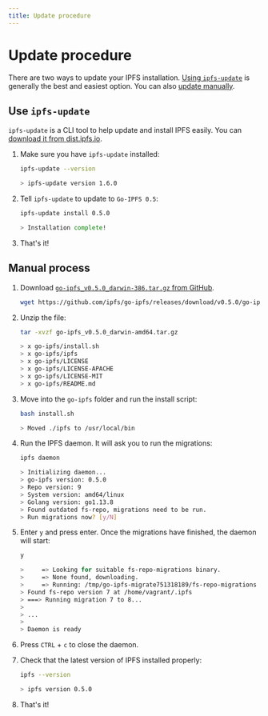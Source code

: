 ```yaml
---
title: Update procedure
---
```


# Update procedure

There are two ways to update your IPFS installation. [Using `ipfs-update`](#use-ipfs-update) is generally the best and easiest option. You can also [update manually](#manual-process).

## Use `ipfs-update`

`ipfs-update` is a CLI tool to help update and install IPFS easily. You can [download it from dist.ipfs.io](https://dist.ipfs.io/#ipfs-update).

1. Make sure you have `ipfs-update` installed:

   ```bash
   ipfs-update --version

   > ipfs-update version 1.6.0
   ```

1. Tell `ipfs-update` to update to `Go-IPFS 0.5`:

   ```bash
   ipfs-update install 0.5.0

   > Installation complete!
   ```

1. That's it!

## Manual process

1. Download [`go-ipfs_v0.5.0_darwin-386.tar.gz` from GitHub](https://github.com/ipfs/go-ipfs/releases/tag/v0.5.0).

   ```bash
   wget https://github.com/ipfs/go-ipfs/releases/download/v0.5.0/go-ipfs_v0.5.0_darwin-amd64.tar.gz
   ```

2. Unzip the file:

   ```bash
   tar -xvzf go-ipfs_v0.5.0_darwin-amd64.tar.gz

   > x go-ipfs/install.sh
   > x go-ipfs/ipfs
   > x go-ipfs/LICENSE
   > x go-ipfs/LICENSE-APACHE
   > x go-ipfs/LICENSE-MIT
   > x go-ipfs/README.md
   ```

3. Move into the `go-ipfs` folder and run the install script:

   ```bash
   bash install.sh

   > Moved ./ipfs to /usr/local/bin
   ```

4. Run the IPFS daemon. It will ask you to run the migrations:

   ```bash
   ipfs daemon

   > Initializing daemon...
   > go-ipfs version: 0.5.0
   > Repo version: 9
   > System version: amd64/linux
   > Golang version: go1.13.8
   > Found outdated fs-repo, migrations need to be run.
   > Run migrations now? [y/N]
   ```

5. Enter `y` and press enter. Once the migrations have finished, the daemon will start:

   ```bash
   y

   >     => Looking for suitable fs-repo-migrations binary.
   >     => None found, downloading.
   >     => Running: /tmp/go-ipfs-migrate751318189/fs-repo-migrations -to 9 -y
   > Found fs-repo version 7 at /home/vagrant/.ipfs
   > ===> Running migration 7 to 8...
   >
   > ...
   >
   > Daemon is ready
   ```

6. Press `CTRL` + `c` to close the daemon.
7. Check that the latest version of IPFS installed properly:

   ```bash
   ipfs --version

   > ipfs version 0.5.0
   ```

8. That's it!
